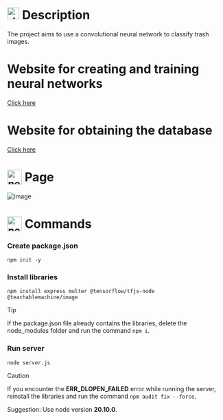 # <img src="https://github.com/user-attachments/assets/caabfdf0-0f9e-44a3-8200-c6579fe87887" alt="description icon" width="28"> Description
The project aims to use a convolutional neural network to classify trash images.

# Website for creating and training neural networks
[Click here](https://teachablemachine.withgoogle.com/)

# Website for obtaining the database
[Click here](https://www.kaggle.com/datasets)

# <sub><img src="https://img.icons8.com/?size=100&id=6Q2SAdhaPhXM&format=png&color=000000" alt="neural network icon" width="34"></sub> Page
![image](https://github.com/user-attachments/assets/bb130435-0673-4fa2-b897-ef8db6a26cb4)

# <sub><img src="https://img.icons8.com/?size=100&id=nuPce-GYYZeC&format=png&color=000000" alt="neural network icon" width="34"></sub> Commands
### Create package.json
```
npm init -y
```
### Install libraries
```
npm install express multer @tensorflow/tfjs-node @teachablemachine/image
```

> [!TIP]
> If the package.json file already contains the libraries, delete the node_modules folder and run the command `npm i`.

### Run server
```
node server.js
```

> [!CAUTION]
> If you encounter the **ERR_DLOPEN_FAILED** error while running the server, reinstall the libraries and run the command `npm audit fix --force`.
> 
> Suggestion: Use node version **20.10.0**.
